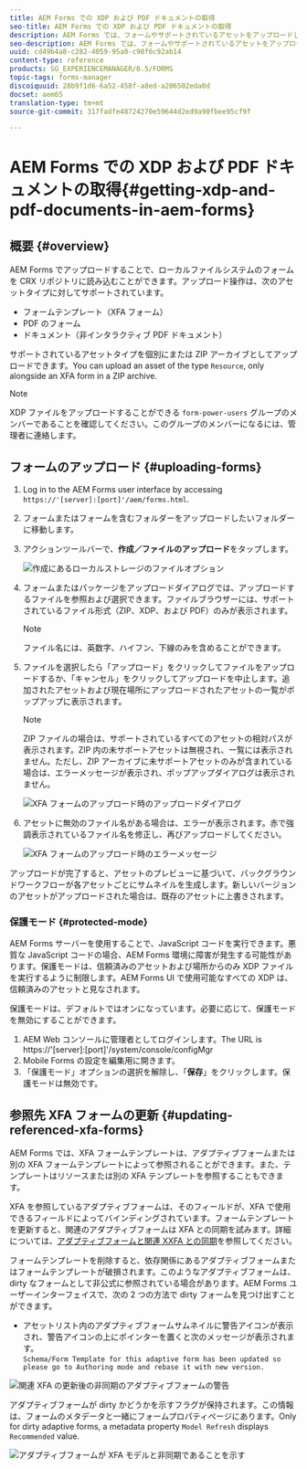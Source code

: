 ```yaml
---
title: AEM Forms での XDP および PDF ドキュメントの取得
seo-title: AEM Forms での XDP および PDF ドキュメントの取得
description: AEM Forms では、フォームやサポートされているアセットをアップロードし、アダプティブフォームで使用できます。複数のフォームや関連リソースを一括して ZIP としてアップロードすることもできます。
seo-description: AEM Forms では、フォームやサポートされているアセットをアップロードし、アダプティブフォームで使用できます。複数のフォームや関連リソースを一括して ZIP としてアップロードすることもできます。
uuid: cd49b4a8-c282-4059-95a0-c98f6c92ab14
content-type: reference
products: SG_EXPERIENCEMANAGER/6.5/FORMS
topic-tags: forms-manager
discoiquuid: 28b9f1d6-6a52-458f-a8ed-a206502eda0d
docset: aem65
translation-type: tm+mt
source-git-commit: 317fadfe48724270e59644d2ed9a90fbee95cf9f

---
```



# AEM Forms での XDP および PDF ドキュメントの取得{#getting-xdp-and-pdf-documents-in-aem-forms}

## 概要 {#overview}

AEM Forms でアップロードすることで、ローカルファイルシステムのフォームを CRX リポジトリに読み込むことができます。アップロード操作は、次のアセットタイプに対してサポートされています。

* フォームテンプレート（XFA フォーム）
* PDF のフォーム
* ドキュメント（非インタラクティブ PDF ドキュメント）

サポートされているアセットタイプを個別にまたは ZIP アーカイブとしてアップロードできます。You can upload an asset of the type `Resource`, only alongside an XFA form in a ZIP archive.

>[!NOTE]
>
>XDP ファイルをアップロードすることができる `form-power-users` グループのメンバーであることを確認してください。このグループのメンバーになるには、管理者に連絡します。

## フォームのアップロード {#uploading-forms}

1. Log in to the AEM Forms user interface by accessing `https://'[server]:[port]'/aem/forms.html`.
1. フォームまたはフォームを含むフォルダーをアップロードしたいフォルダーに移動します。
1. アクションツールバーで、**作成／ファイルのアップロード**&#x200B;をタップします。

   ![作成にあるローカルストレージのファイルオプション](assets/step.png)

1. フォームまたはパッケージをアップロードダイアログでは、アップロードするファイルを参照および選択できます。ファイルブラウザーには、サポートされているファイル形式（ZIP、XDP、および PDF）のみが表示されます。

   >[!NOTE]
   >
   >ファイル名には、英数字、ハイフン、下線のみを含めることができます。

1. ファイルを選択したら「アップロード」をクリックしてファイルをアップロードするか、「キャンセル」をクリックしてアップロードを中止します。追加されたアセットおよび現在場所にアップロードされたアセットの一覧がポップアップに表示されます。

   >[!NOTE]
   >
   >ZIP ファイルの場合は、サポートされているすべてのアセットの相対パスが表示されます。ZIP 内の未サポートアセットは無視され、一覧には表示されません。ただし、ZIP アーカイブに未サポートアセットのみが含まれている場合は、エラーメッセージが表示され、ポップアップダイアログは表示されません。

   ![XFA フォームのアップロード時のアップロードダイアログ](assets/upload-scr.png)

1. アセットに無効のファイル名がある場合は、エラーが表示されます。赤で強調表示されているファイル名を修正し、再びアップロードしてください。

   ![XFA フォームのアップロード時のエラーメッセージ](assets/upload-scr-err.png)

アップロードが完了すると、アセットのプレビューに基づいて、バックグラウンドワークフローが各アセットごとにサムネイルを生成します。新しいバージョンのアセットがアップロードされた場合は、既存のアセットに上書きされます。

### 保護モード {#protected-mode}

AEM Forms サーバーを使用することで、JavaScript コードを実行できます。悪質な JavaScript コードの場合、AEM Forms 環境に障害が発生する可能性があります。保護モードは、信頼済みのアセットおよび場所からのみ XDP ファイルを実行するように制限します。AEM Forms UI で使用可能なすべての XDP は、信頼済みのアセットと見なされます。

保護モードは、デフォルトではオンになっています。必要に応じて、保護モードを無効にすることができます。

1. AEM Web コンソールに管理者としてログインします。The URL is https://&#39;[server]:[port]&#39;/system/console/configMgr
1. Mobile Forms の設定を編集用に開きます。
1. 「保護モード」オプションの選択を解除し、「**保存**」をクリックします。保護モードは無効です。

## 参照先 XFA フォームの更新 {#updating-referenced-xfa-forms}

AEM Forms では、XFA フォームテンプレートは、アダプティブフォームまたは別の XFA フォームテンプレートによって参照されることができます。また、テンプレートはリソースまたは別の XFA テンプレートを参照することもできます。

XFA を参照しているアダプティブフォームは、そのフィールドが、XFA で使用できるフィールドによってバインディングされています。フォームテンプレートを更新すると、関連のアダプティブフォームは XFA との同期を試みます。詳細については、[アダプティブフォームと関連 XXFA との同期](../../forms/using/synchronizing-adaptive-forms-xfa.md)を参照してください。

フォームテンプレートを削除すると、依存関係にあるアダプティブフォームまたはフォームテンプレートが破損されます。このようなアダプティブフォームは、dirty なフォームとして非公式に参照されている場合があります。AEM Forms ユーザーインターフェイスで、次の 2 つの方法で dirty フォームを見つけ出すことができます。

* アセットリスト内のアダプティブフォームサムネイルに警告アイコンが表示され、警告アイコンの上にポインターを置くと次のメッセージが表示されます。\
   `Schema/Form Template for this adaptive form has been updated so please go to Authoring mode and rebase it with new version.`

![関連 XFA の更新後の非同期のアダプティブフォームの警告](assets/dirtyaf.png)

アダプティブフォームが dirty かどうかを示すフラグが保持されます。この情報は、フォームのメタデータと一緒にフォームプロパティページにあります。Only for dirty adaptive forms, a metadata property `Model Refresh` displays `Recommended` value.

![アダプティブフォームが XFA モデルと非同期であることを示す](assets/model-refresh.png)

